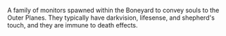 A family of monitors spawned within the Boneyard to convey souls to the Outer Planes. They typically have darkvision, lifesense, and shepherd's touch, and they are immune to death effects.